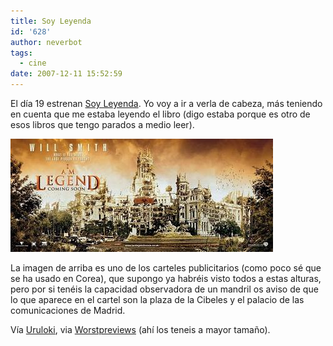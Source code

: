```yaml
---
title: Soy Leyenda
id: '628'
author: neverbot
tags:
  - cine
date: 2007-12-11 15:52:59
---
```


El día 19 estrenan [Soy Leyenda](http://www.imdb.com/title/tt0480249/). Yo voy a ir a verla de cabeza, más teniendo en cuenta que me estaba leyendo el libro (digo estaba porque es otro de esos libros que tengo parados a medio leer).

![Soy Leyenda](./soy-leyenda/soy-leyenda-madrid.jpg "Soy Leyenda")

La imagen de arriba es uno de los carteles publicitarios (como poco sé que se ha usado en Corea), que supongo ya habréis visto todos a estas alturas, pero por si tenéis la capacidad observadora de un mandril os aviso de que lo que aparece en el cartel son la plaza de la Cibeles y el palacio de las comunicaciones de Madrid.

Vía [Uruloki](http://www.uruloki.org/felipeblog/cine-de-ciencia-ficcin/caballeros-les-presento-a-hellboy-adems-el-argumento-oficial-de-cloverfield-george-takei-en-star-trek-xi-peter-jackson-y-el-hobbit-en-3d-y-otro-puado-de-noticias-interesa), via [Worstpreviews](http://www.worstpreviews.com/headline.php?id=6742) (ahí los teneis a mayor tamaño).

